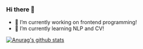### Hi there 👋


- 🔭 I’m currently working on frontend programming!
- 🌱 I’m currently learning NLP and CV!


[![Anurag's github stats](https://github-readme-stats.vercel.app/api?username=DummyNodeHead&theme=tokyonight&show_icons=true)](https://github.com/anuraghazra/github-readme-stats)

